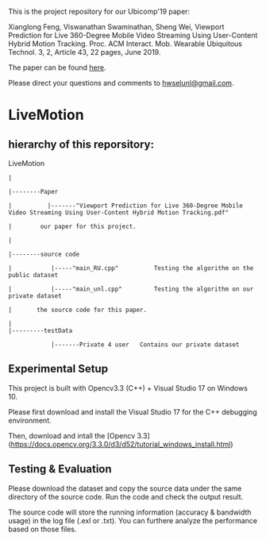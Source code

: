 This is the project repository for our Ubicomp'19 paper: 

Xianglong Feng, Viswanathan Swaminathan, Sheng Wei, Viewport Prediction for Live 360-Degree Mobile Video Streaming Using User-Content Hybrid Motion Tracking. Proc. ACM Interact. Mob. Wearable Ubiquitous Technol. 3, 2, Article 43, 22 pages, June 2019. 

The paper can be found [here](https://github.com/hwsel/LiveMotion/blob/master/paper/Viewport_Prediction_for_Live_360_Degree_Mobile_Video_Streaming_Using_User_Content_Hybrid_Motion_Tracking.pdf).

Please direct your questions and comments to hwselunl@gmail.com.

# LiveMotion

## hierarchy of this reporsitory:

LiveMotion

    |

    |--------Paper 

    |          |-------"Viewport Prediction for Live 360-Degree Mobile Video Streaming Using User-Content Hybrid Motion Tracking.pdf"

    |        our paper for this project.
    
    |
    
    |--------source code
    
    |           |-----"main_RU.cpp"          Testing the algorithm on the public dataset
    
    |           |-----"main_unl.cpp"         Testing the algorithm on our private dataset
    
    |       the source code for this paper.
    
    |
    |---------testData
    
                |-------Private 4 user   Contains our private dataset
    


## Experimental Setup

This project is built with Opencv3.3 (C++) + Visual Studio 17 on Windows 10. 

Please first download and install the Visual Studio 17 for the C++ debugging environment. 

Then, download and intall the [Opencv 3.3] (https://docs.opencv.org/3.3.0/d3/d52/tutorial_windows_install.html)

## Testing & Evaluation

Please download the dataset and copy the source data under the same directory of the source code. Run the code and check the output result.

The source code will store the running information (accuracy & bandwidth usage) in the log file (.exl or .txt). You can furthere analyze the performance based on those files.

